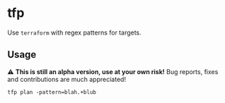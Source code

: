 # tfp

Use `terraform` with regex patterns for targets.

## Usage

:warning: **This is still an alpha version, use at your own risk!** 
Bug reports, fixes and contributions are much appreciated!

```
tfp plan -pattern=blah.+blub
```
